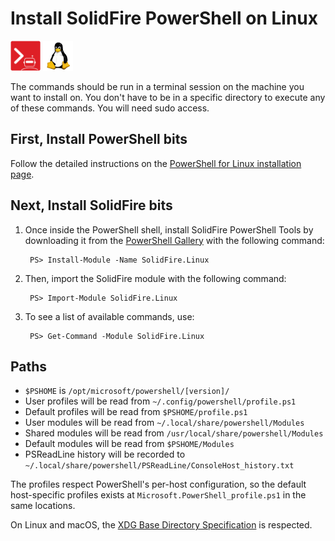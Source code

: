 # Install SolidFire PowerShell on Linux

![solidfire-powershell-logo](../../Install/product.png) ![linux-logo](linux-logo-small.png)

The commands should be run in a terminal session on the machine you want to install on. You don't have to be in a specific directory to execute any of these commands. You will need sudo access. 

## First, Install PowerShell bits

Follow the detailed instructions on the [PowerShell for Linux installation page](https://github.com/PowerShell/PowerShell/blob/master/docs/installation/linux.md). 
    
## Next, Install SolidFire bits

1. Once inside the PowerShell shell, install SolidFire PowerShell Tools by downloading it from the [PowerShell Gallery](powershellgallery.com) with the following command:

        PS> Install-Module -Name SolidFire.Linux

1. Then, import the SolidFire module with the following command:

        PS> Import-Module SolidFire.Linux

1. To see a list of available commands, use:

        PS> Get-Command -Module SolidFire.Linux

## Paths

* `$PSHOME` is `/opt/microsoft/powershell/[version]/`
* User profiles will be read from `~/.config/powershell/profile.ps1`
* Default profiles will be read from `$PSHOME/profile.ps1`
* User modules will be read from `~/.local/share/powershell/Modules`
* Shared modules will be read from `/usr/local/share/powershell/Modules`
* Default modules will be read from `$PSHOME/Modules`
* PSReadLine history will be recorded to `~/.local/share/powershell/PSReadLine/ConsoleHost_history.txt`

The profiles respect PowerShell's per-host configuration,
so the default host-specific profiles exists at `Microsoft.PowerShell_profile.ps1` in the same locations.

On Linux and macOS, the [XDG Base Directory Specification][xdg-bds] is respected.

[xdg-bds]: https://specifications.freedesktop.org/basedir-spec/basedir-spec-latest.html
